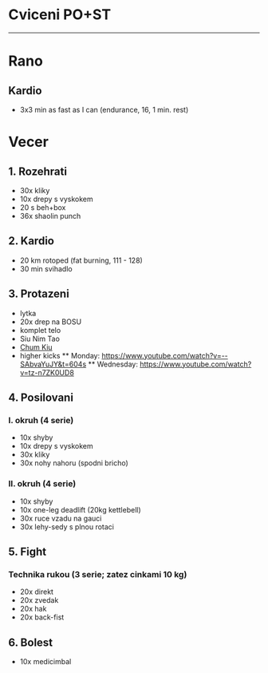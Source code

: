 # Cviceni PO+ST
---
# Rano
## Kardio
* 3x3 min as fast as I can (endurance, 16, 1 min. rest)
# Vecer
## 1. Rozehrati
* 30x kliky
* 10x drepy s vyskokem
* 20 s beh+box
* 36x shaolin punch
## 2. Kardio
* 20 km rotoped (fat burning, 111 - 128)
* 30 min svihadlo
## 3. Protazeni
* lytka
* 20x drep na BOSU
* komplet telo
* Siu Nim Tao
* [Chum Kiu](https://www.youtube.com/watch?v=HwVTdukbUnQ)
* higher kicks
  ** Monday: https://www.youtube.com/watch?v=--SAbvaYuJY&t=604s
  ** Wednesday: https://www.youtube.com/watch?v=tz-n7ZK0UD8
## 4. Posilovani
### I. okruh (4 serie)
* 10x shyby
* 10x drepy s vyskokem
* 30x kliky
* 30x nohy nahoru (spodni bricho)
### II. okruh (4 serie)
* 10x shyby
* 10x one-leg deadlift (20kg kettlebell)
* 30x ruce vzadu na gauci
* 30x lehy-sedy s plnou rotaci
## 5. Fight
### Technika rukou (3 serie; zatez cinkami 10 kg)
* 20x direkt
* 20x zvedak
* 20x hak
* 20x back-fist

## 6. Bolest
* 10x medicimbal
